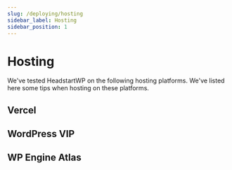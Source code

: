 ```yaml
---
slug: /deploying/hosting
sidebar_label: Hosting
sidebar_position: 1
---
```


# Hosting

We've tested HeadstartWP on the following hosting platforms. We've listed here some tips when hosting on these platforms.

## Vercel

## WordPress VIP

## WP Engine Atlas